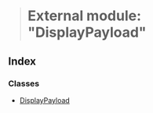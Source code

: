 > # External module: "DisplayPayload"

## Index

### Classes

* [DisplayPayload](../classes/_displaypayload_.displaypayload.md)